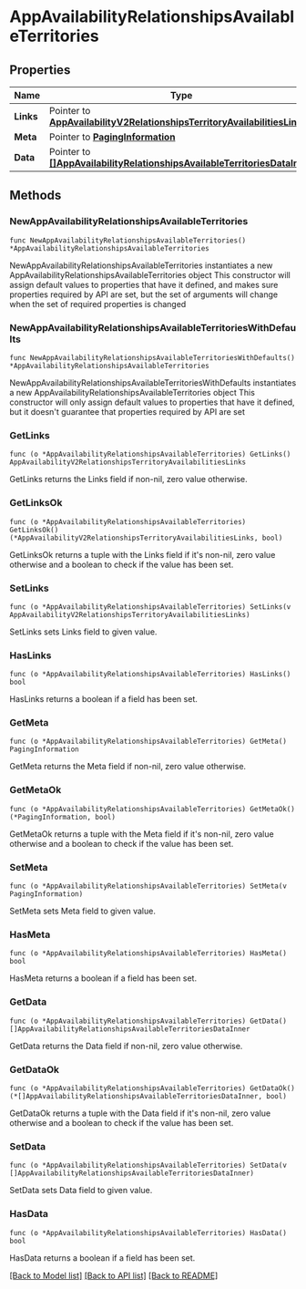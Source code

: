 # AppAvailabilityRelationshipsAvailableTerritories

## Properties

Name | Type | Description | Notes
------------ | ------------- | ------------- | -------------
**Links** | Pointer to [**AppAvailabilityV2RelationshipsTerritoryAvailabilitiesLinks**](AppAvailabilityV2RelationshipsTerritoryAvailabilitiesLinks.md) |  | [optional] 
**Meta** | Pointer to [**PagingInformation**](PagingInformation.md) |  | [optional] 
**Data** | Pointer to [**[]AppAvailabilityRelationshipsAvailableTerritoriesDataInner**](AppAvailabilityRelationshipsAvailableTerritoriesDataInner.md) |  | [optional] 

## Methods

### NewAppAvailabilityRelationshipsAvailableTerritories

`func NewAppAvailabilityRelationshipsAvailableTerritories() *AppAvailabilityRelationshipsAvailableTerritories`

NewAppAvailabilityRelationshipsAvailableTerritories instantiates a new AppAvailabilityRelationshipsAvailableTerritories object
This constructor will assign default values to properties that have it defined,
and makes sure properties required by API are set, but the set of arguments
will change when the set of required properties is changed

### NewAppAvailabilityRelationshipsAvailableTerritoriesWithDefaults

`func NewAppAvailabilityRelationshipsAvailableTerritoriesWithDefaults() *AppAvailabilityRelationshipsAvailableTerritories`

NewAppAvailabilityRelationshipsAvailableTerritoriesWithDefaults instantiates a new AppAvailabilityRelationshipsAvailableTerritories object
This constructor will only assign default values to properties that have it defined,
but it doesn't guarantee that properties required by API are set

### GetLinks

`func (o *AppAvailabilityRelationshipsAvailableTerritories) GetLinks() AppAvailabilityV2RelationshipsTerritoryAvailabilitiesLinks`

GetLinks returns the Links field if non-nil, zero value otherwise.

### GetLinksOk

`func (o *AppAvailabilityRelationshipsAvailableTerritories) GetLinksOk() (*AppAvailabilityV2RelationshipsTerritoryAvailabilitiesLinks, bool)`

GetLinksOk returns a tuple with the Links field if it's non-nil, zero value otherwise
and a boolean to check if the value has been set.

### SetLinks

`func (o *AppAvailabilityRelationshipsAvailableTerritories) SetLinks(v AppAvailabilityV2RelationshipsTerritoryAvailabilitiesLinks)`

SetLinks sets Links field to given value.

### HasLinks

`func (o *AppAvailabilityRelationshipsAvailableTerritories) HasLinks() bool`

HasLinks returns a boolean if a field has been set.

### GetMeta

`func (o *AppAvailabilityRelationshipsAvailableTerritories) GetMeta() PagingInformation`

GetMeta returns the Meta field if non-nil, zero value otherwise.

### GetMetaOk

`func (o *AppAvailabilityRelationshipsAvailableTerritories) GetMetaOk() (*PagingInformation, bool)`

GetMetaOk returns a tuple with the Meta field if it's non-nil, zero value otherwise
and a boolean to check if the value has been set.

### SetMeta

`func (o *AppAvailabilityRelationshipsAvailableTerritories) SetMeta(v PagingInformation)`

SetMeta sets Meta field to given value.

### HasMeta

`func (o *AppAvailabilityRelationshipsAvailableTerritories) HasMeta() bool`

HasMeta returns a boolean if a field has been set.

### GetData

`func (o *AppAvailabilityRelationshipsAvailableTerritories) GetData() []AppAvailabilityRelationshipsAvailableTerritoriesDataInner`

GetData returns the Data field if non-nil, zero value otherwise.

### GetDataOk

`func (o *AppAvailabilityRelationshipsAvailableTerritories) GetDataOk() (*[]AppAvailabilityRelationshipsAvailableTerritoriesDataInner, bool)`

GetDataOk returns a tuple with the Data field if it's non-nil, zero value otherwise
and a boolean to check if the value has been set.

### SetData

`func (o *AppAvailabilityRelationshipsAvailableTerritories) SetData(v []AppAvailabilityRelationshipsAvailableTerritoriesDataInner)`

SetData sets Data field to given value.

### HasData

`func (o *AppAvailabilityRelationshipsAvailableTerritories) HasData() bool`

HasData returns a boolean if a field has been set.


[[Back to Model list]](../README.md#documentation-for-models) [[Back to API list]](../README.md#documentation-for-api-endpoints) [[Back to README]](../README.md)


